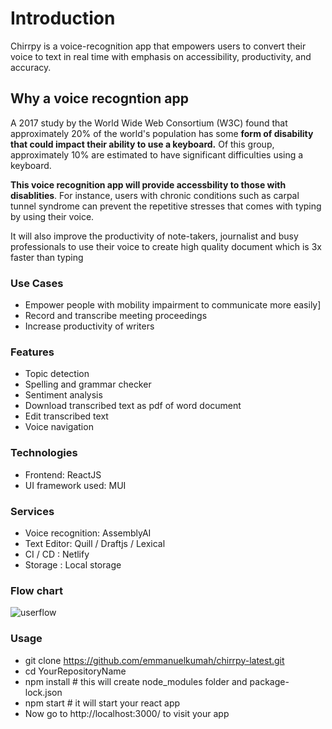# Introduction

Chirrpy is a voice-recognition app that empowers users to convert their voice to text in real time with emphasis on accessibility, productivity, and accuracy.

## Why a voice recogntion app

A 2017 study by the World Wide Web Consortium (W3C) found that approximately 20% of the world's population has some **form of disability that could impact their ability to use a keyboard.** Of this group, approximately 10% are estimated to have significant difficulties using a keyboard.

**This voice recognition app will provide accessbility to those with disablities**. For instance, users with chronic conditions such as carpal tunnel syndrome can prevent the repetitive stresses that comes with typing by using their voice.

It will also improve the productivity of note-takers, journalist and busy professionals to use their voice to create high quality document which is 3x faster than typing

### Use Cases

- Empower people with mobility impairment to communicate more easily]
- Record and transcribe meeting proceedings
- Increase productivity of writers

### Features

- Topic detection
- Spelling and grammar checker
- Sentiment analysis
- Download transcribed text as pdf of word document
- Edit transcribed text
- Voice navigation

### Technologies
- Frontend: ReactJS
- UI framework used: MUI

### Services

- Voice recognition: AssemblyAI
- Text Editor: Quill / Draftjs / Lexical
- CI / CD : Netlify
- Storage : Local storage

### Flow chart

![userflow](https://github.com/emmanuelkumah/chirrpy-latest/assets/5445592/9afcd834-7e83-4a52-a658-ae3336536826)

### Usage

- git clone https://github.com/emmanuelkumah/chirrpy-latest.git
- cd YourRepositoryName
- npm install # this will create node_modules folder and package-lock.json
- npm start # it will start your react app
- Now go to http://localhost:3000/ to visit your app

